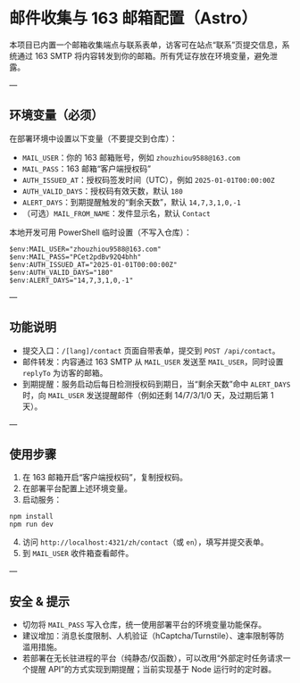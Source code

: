 # 邮件收集与 163 邮箱配置（Astro）

本项目已内置一个邮箱收集端点与联系表单，访客可在站点“联系”页提交信息，系统通过 163 SMTP 将内容转发到你的邮箱。所有凭证存放在环境变量，避免泄露。

—

## 环境变量（必须）

在部署环境中设置以下变量（不要提交到仓库）：

- `MAIL_USER`：你的 163 邮箱账号，例如 `zhouzhiou9588@163.com`
- `MAIL_PASS`：163 邮箱“客户端授权码”
- `AUTH_ISSUED_AT`：授权码签发时间（UTC），例如 `2025-01-01T00:00:00Z`
- `AUTH_VALID_DAYS`：授权码有效天数，默认 `180`
- `ALERT_DAYS`：到期提醒触发的“剩余天数”，默认 `14,7,3,1,0,-1`
- （可选）`MAIL_FROM_NAME`：发件显示名，默认 `Contact`

本地开发可用 PowerShell 临时设置（不写入仓库）：

```
$env:MAIL_USER="zhouzhiou9588@163.com"
$env:MAIL_PASS="PCet2pdBv92Q4bhh"
$env:AUTH_ISSUED_AT="2025-01-01T00:00:00Z"
$env:AUTH_VALID_DAYS="180"
$env:ALERT_DAYS="14,7,3,1,0,-1"
```

—

## 功能说明

- 提交入口：`/[lang]/contact` 页面自带表单，提交到 `POST /api/contact`。
- 邮件转发：内容通过 163 SMTP 从 `MAIL_USER` 发送至 `MAIL_USER`，同时设置 `replyTo` 为访客的邮箱。
- 到期提醒：服务启动后每日检测授权码到期日，当“剩余天数”命中 `ALERT_DAYS` 时，向 `MAIL_USER` 发送提醒邮件（例如还剩 14/7/3/1/0 天，及过期后第 1 天）。

—

## 使用步骤

1) 在 163 邮箱开启“客户端授权码”，复制授权码。
2) 在部署平台配置上述环境变量。
3) 启动服务：

```
npm install
npm run dev
```

4) 访问 `http://localhost:4321/zh/contact`（或 `en`），填写并提交表单。
5) 到 `MAIL_USER` 收件箱查看邮件。

—

## 安全 & 提示

- 切勿将 `MAIL_PASS` 写入仓库，统一使用部署平台的环境变量功能保存。
- 建议增加：消息长度限制、人机验证（hCaptcha/Turnstile）、速率限制等防滥用措施。
- 若部署在无长驻进程的平台（纯静态/仅函数），可以改用“外部定时任务请求一个提醒 API”的方式实现到期提醒；当前实现基于 Node 运行时的定时器。

